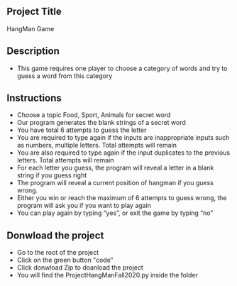 ## Project Title

HangMan Game

## Description

* This game requires one player to choose a category of words and try to guess a word from this category

## Instructions

* Choose a topic Food, Sport, Animals for secret word
* Our program generates the blank strings of a secret word
* You have total 6 attempts to guess the letter
* You are required to type again if the inputs are inappropriate inputs such as numbers, multiple letters. Total attempts will remain
* You are also required to type again if the input duplicates to the previous letters. Total attempts will remain
* For each letter you guess, the program will reveal a letter in a blank string if you guess right
* The program will reveal a current position of hangman if you guess wrong.
* Either you win or reach the maximum of 6 attempts to guess wrong, the program will ask you if you want to play again
* You can play again by typing “yes”, or exit the game by typing “no”

## Donwload the project

* Go to the root of the project
* Click on the green button "code"
* Click donwload Zip to doanload the project
* You will find the ProjectHangManFall2020.py inside the folder

